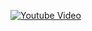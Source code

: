 [![Youtube Video](https://img.youtube.com/vi/2Xo11kjJiZk/0.jpg)](https://www.youtube.com/watch?v=2Xo11kjJiZk)

